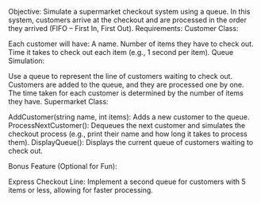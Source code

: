 Objective: Simulate a supermarket checkout system using a queue. In this system, customers arrive at the checkout and are processed in the order they arrived (FIFO – First In, First Out).
Requirements:
Customer Class:

Each customer will have:
A name.
Number of items they have to check out.
Time it takes to check out each item (e.g., 1 second per item).
Queue Simulation:

Use a queue to represent the line of customers waiting to check out.
Customers are added to the queue, and they are processed one by one.
The time taken for each customer is determined by the number of items they have.
Supermarket Class:

AddCustomer(string name, int items): Adds a new customer to the queue.
ProcessNextCustomer(): Dequeues the next customer and simulates the checkout process (e.g., print their name and how long it takes to process them).
DisplayQueue(): Displays the current queue of customers waiting to check out.


Bonus Feature (Optional for Fun):

Express Checkout Line: Implement a second queue for customers with 5 items or less, allowing for faster processing.